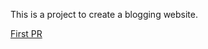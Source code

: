 This is a project to create a blogging website.

[First PR](https://github.com/LeeThomas13/blog_project/pull/1)
